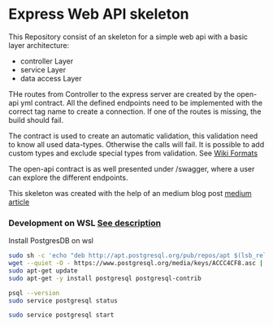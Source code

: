 # Express Web API skeleton

This Repository consist of an skeleton for a simple web api with a basic layer architecture:

- controller Layer
- service Layer
- data access Layer

THe routes from Controller to the express server are created by the open-api yml contract.
All the defined endpoints need to be implemented with the correct tag name to create a connection.
If one of the routes is missing, the build should fail.

The contract is used to create an automatic validation, this validation need to know all used data-types.
Otherwise the calls will fail.
It is possible to add custom types and exclude special types from validation.
See [Wiki Formats](https://github.com/cdimascio/express-openapi-validator/wiki/Documentation#%EF%B8%8F-formats-optional)

The open-api contract is as well presented under /swagger, where a user can explore the different endpoints.

This skeleton was created with the help of an medium blog post [medium article](https://losikov.medium.com/backend-api-server-development-with-node-js-from-scratch-to-production-fe3d3b860003)

### Development on WSL [See description](https://www.cybertec-postgresql.com/en/postgresql-on-wsl2-for-windows-install-and-setup/)

Install PostgresDB on wsl

```bash
sudo sh -c 'echo "deb http://apt.postgresql.org/pub/repos/apt $(lsb_release -cs)-pgdg main" > /etc/apt/sources.list.d/pgdg.list'
wget --quiet -O - https://www.postgresql.org/media/keys/ACCC4CF8.asc | sudo apt-key add -
sudo apt-get update
sudo apt-get -y install postgresql postgresql-contrib

psql --version
sudo service postgresql status

sudo service postgresql start
```
